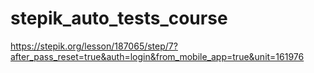 # stepik_auto_tests_course
https://stepik.org/lesson/187065/step/7?after_pass_reset=true&auth=login&from_mobile_app=true&unit=161976
